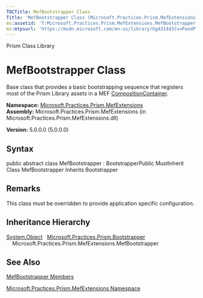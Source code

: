```yaml
---
TOCTitle: MefBootstrapper Class
Title: 'MefBootstrapper Class (Microsoft.Practices.Prism.MefExtensions)'
ms:assetid: 'T:Microsoft.Practices.Prism.MefExtensions.MefBootstrapper'
ms:mtpsurl: 'https://msdn.microsoft.com/en-us/library/Gg431443(v=PandP.50)'
---
```


Prism Class Library

MefBootstrapper Class
=====================

Base class that provides a basic bootstrapping sequence that registers most of the Prism Library assets in a MEF [CompositionContainer](http://msdn2.microsoft.com/en-us/library/dd833553).

**Namespace:** [Microsoft.Practices.Prism.MefExtensions](https://msdn.microsoft.com/n:microsoft.practices.prism.mefextensions)
**Assembly:** Microsoft.Practices.Prism.MefExtensions (in Microsoft.Practices.Prism.MefExtensions.dll)

**Version:** 5.0.0.0 (5.0.0.0)

## Syntax


<span id="syntaxToggle"></span>public abstract class MefBootstrapper : BootstrapperPublic MustInherit Class MefBootstrapper Inherits Bootstrapper

Remarks
-------

<span id="remarksToggle"></span> This class must be overridden to provide application specific configuration.

Inheritance Hierarchy
---------------------

<span id="familyToggle"></span>[System.Object](http://msdn2.microsoft.com/en-us/library/e5kfa45b)
  [Microsoft.Practices.Prism.Bootstrapper](https://msdn.microsoft.com/t:microsoft.practices.prism.bootstrapper)
    Microsoft.Practices.Prism.MefExtensions.MefBootstrapper

See Also
--------


[MefBootstrapper Members](https://msdn.microsoft.com/allmembers.t:microsoft.practices.prism.mefextensions.mefbootstrapper)

[Microsoft.Practices.Prism.MefExtensions Namespace](https://msdn.microsoft.com/n:microsoft.practices.prism.mefextensions)
